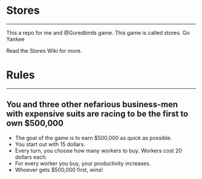 # Stores
<hr/>
This a repo for me and @Goredbirds game. This game is called stores. Go Yankee

Read the Stores Wiki for more.

# Rules
<hr/>
<h2>You and three other nefarious business-men with expensive suits are racing to be the first to own $500,000</h2>
<ul>
<li>The goal of the game is to earn $500,000 as quick as possible.</li>
<li>You start out with 15 dollars.</li>
<li>Every turn, you choose how many workers to buy. Workers cost 20 dollars each.</li>
<li>For every worker you buy, your productivity increases.</li>
<li>Whoever gets $500,000 first, wins!</li>
</ul>
